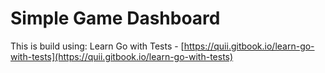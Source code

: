 # Simple Game Dashboard
This is build using: Learn Go with Tests - [https://quii.gitbook.io/learn-go-with-tests](https://quii.gitbook.io/learn-go-with-tests)